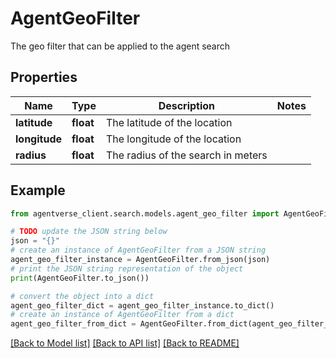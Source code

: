 # AgentGeoFilter

The geo filter that can be applied to the agent search

## Properties

Name | Type | Description | Notes
------------ | ------------- | ------------- | -------------
**latitude** | **float** | The latitude of the location | 
**longitude** | **float** | The longitude of the location | 
**radius** | **float** | The radius of the search in meters | 

## Example

```python
from agentverse_client.search.models.agent_geo_filter import AgentGeoFilter

# TODO update the JSON string below
json = "{}"
# create an instance of AgentGeoFilter from a JSON string
agent_geo_filter_instance = AgentGeoFilter.from_json(json)
# print the JSON string representation of the object
print(AgentGeoFilter.to_json())

# convert the object into a dict
agent_geo_filter_dict = agent_geo_filter_instance.to_dict()
# create an instance of AgentGeoFilter from a dict
agent_geo_filter_from_dict = AgentGeoFilter.from_dict(agent_geo_filter_dict)
```
[[Back to Model list]](../README.md#documentation-for-models) [[Back to API list]](../README.md#documentation-for-api-endpoints) [[Back to README]](../README.md)


